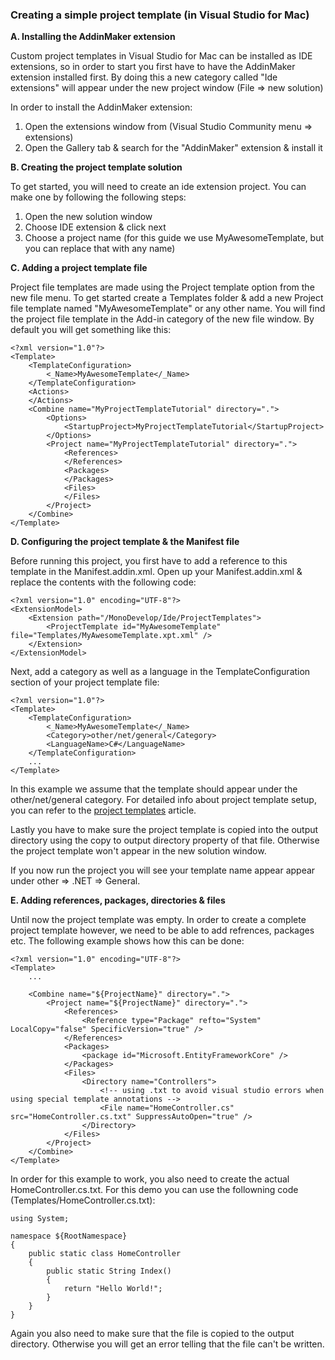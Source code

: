 ### Creating a simple project template (in Visual Studio for Mac)

**A. Installing the AddinMaker extension**

Custom project templates in Visual Studio for Mac can be installed as IDE extensions, so in order to start you first have to have the AddinMaker extension installed first. By doing this a new category called "Ide extensions" will appear under the new project window (File => new solution)

In order to install the AddinMaker extension:
1. Open the extensions window from (Visual Studio Community menu => extensions)
2. Open the Gallery tab & search for the "AddinMaker" extension & install it

**B. Creating the project template solution**

To get started, you will need to create an ide extension project. You can make one by following the following steps:
1. Open the new solution window
2. Choose IDE extension & click next
3. Choose a project name (for this guide we use MyAwesomeTemplate, but you can replace that with any name)

**C. Adding a project template file**

Project file templates are made using the Project template option from the new file menu.
To get started create a Templates folder & add a new Project file template named "MyAwesomeTemplate" or any other name. 
You will find the project file template in the Add-in category of the new file window.
By default you will get something like this:

```
<?xml version="1.0"?>
<Template>
	<TemplateConfiguration>
		<_Name>MyAwesomeTemplate</_Name>
	</TemplateConfiguration>
	<Actions>
	</Actions>
	<Combine name="MyProjectTemplateTutorial" directory=".">
		<Options>
			<StartupProject>MyProjectTemplateTutorial</StartupProject>
		</Options>
		<Project name="MyProjectTemplateTutorial" directory=".">
			<References>
			</References>
			<Packages>
			</Packages>
			<Files>
			</Files>
		</Project>
	</Combine>
</Template>
```

**D. Configuring the project template & the Manifest file**

Before running this project, you first have to add a reference to this template in the Manifest.addin.xml. Open up your Manifest.addin.xml & replace the contents with the following code:

```
<?xml version="1.0" encoding="UTF-8"?>
<ExtensionModel>
	<Extension path="/MonoDevelop/Ide/ProjectTemplates">
        <ProjectTemplate id="MyAwesomeTemplate" file="Templates/MyAwesomeTemplate.xpt.xml" />
    </Extension>
</ExtensionModel>
```

Next, add a category as well as a language in the TemplateConfiguration section of your project template file:
```
<?xml version="1.0"?>
<Template>
	<TemplateConfiguration>
		<_Name>MyAwesomeTemplate</_Name>
		<Category>other/net/general</Category>
		<LanguageName>C#</LanguageName>
	</TemplateConfiguration>
	...
</Template>
```
In this example we assume that the template should appear under the other/net/general category.
For detailed info about project template setup, you can refer to the [project templates](project-templates.md) article.

Lastly you have to make sure the project template is copied into the output directory using the copy to output directory property of that file. Otherwise the project template won't appear in the new solution window.

If you now run the project you will see your template name appear appear under other => .NET => General.

**E. Adding references, packages, directories & files**

Until now the project template was empty. In order to create a complete project template however, we need to be able to add refrences, packages etc.
The following example shows how this can be done:

```
<?xml version="1.0" encoding="UTF-8"?>
<Template>
    ...

    <Combine name="${ProjectName}" directory=".">
        <Project name="${ProjectName}" directory=".">
            <References>
                <Reference type="Package" refto="System" LocalCopy="false" SpecificVersion="true" />
            </References>
            <Packages>
                <package id="Microsoft.EntityFrameworkCore" />
            </Packages>
            <Files>
                <Directory name="Controllers">
                    <!-- using .txt to avoid visual studio errors when using special template annotations -->
                    <File name="HomeController.cs" src="HomeController.cs.txt" SuppressAutoOpen="true" />
                </Directory>
            </Files>
        </Project>
    </Combine>
</Template>
```

In order for this example to work, you also need to create the actual HomeController.cs.txt. For this demo you can use the followning code (Templates/HomeController.cs.txt):

```
using System;

namespace ${RootNamespace}
{
    public static class HomeController
    {
        public static String Index()
        {
            return "Hello World!";
        }
    }
}
```

Again you also need to make sure that the file is copied to the output directory. Otherwise you will get an error telling that the file can't be written.
